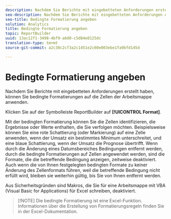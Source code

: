 ```yaml
---
description: Nachdem Sie Berichte mit eingebetteten Anforderungen erstellt haben, können Sie bedingte Formatierungen auf die Zellen der Arbeitsmappe anwenden.
seo-description: Nachdem Sie Berichte mit eingebetteten Anforderungen erstellt haben, können Sie bedingte Formatierungen auf die Zellen der Arbeitsmappe anwenden.
seo-title: Bedingte Formatierung angeben
solution: Analytics
title: Bedingte Formatierung angeben
topic: ReportBuilder
uuid: 13ac12f1-3498-4bf9-a6d0-c5d84e0125dc
translation-type: tm+mt
source-git-commit: a2c38c2cf3a2c1451e2c60e003ebe1fa9bfd145d

---
```



# Bedingte Formatierung angeben

Nachdem Sie Berichte mit eingebetteten Anforderungen erstellt haben, können Sie bedingte Formatierungen auf die Zellen der Arbeitsmappe anwenden.

Klicken Sie auf der Symbolleiste ReportBuilder auf **[!UICONTROL Format]**.

Mit der bedingten Formatierung können Sie die Zellen identifizieren, die Ergebnisse oder Werte enthalten, die Sie verfolgen möchten. Beispielsweise können Sie eine rote Schattierung (oder Markierung) auf eine Zelle anwenden, wenn der Umsatz ein bestimmtes Minimum unterschreitet, und eine blaue Schattierung, wenn der Umsatz die Prognose übertrifft. Wenn durch die Änderung eines Datumsbereiches Bedingungen entfernt werden, durch die bedingte Formatierungen auf Zellen angewendet werden, sind die Formate, die die betreffende Bedingung anzeigen, zeitweise deaktiviert. Auch wenn die von Ihnen festgelegten bedingten Formate zu keiner Änderung des Zellenformats führen, weil die betreffende Bedingung nicht erfüllt wird, bleiben sie weiterhin gültig, bis Sie von Ihnen entfernt werden.

Aus Sicherheitsgründen sind Makros, die Sie für eine Arbeitsmappe mit VBA (Visual Basic for Applications) für Excel schreiben, deaktiviert.

> [!NOTE] Die bedingte Formatierung ist eine Excel-Funktion. Informationen über die Erstellung von Formatierungsregeln finden Sie in der Excel-Dokumentation.

